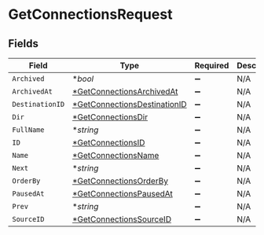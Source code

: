 # GetConnectionsRequest


## Fields

| Field                                                                                  | Type                                                                                   | Required                                                                               | Description                                                                            |
| -------------------------------------------------------------------------------------- | -------------------------------------------------------------------------------------- | -------------------------------------------------------------------------------------- | -------------------------------------------------------------------------------------- |
| `Archived`                                                                             | **bool*                                                                                | :heavy_minus_sign:                                                                     | N/A                                                                                    |
| `ArchivedAt`                                                                           | [*GetConnectionsArchivedAt](../../models/operations/getconnectionsarchivedat.md)       | :heavy_minus_sign:                                                                     | N/A                                                                                    |
| `DestinationID`                                                                        | [*GetConnectionsDestinationID](../../models/operations/getconnectionsdestinationid.md) | :heavy_minus_sign:                                                                     | N/A                                                                                    |
| `Dir`                                                                                  | [*GetConnectionsDir](../../models/operations/getconnectionsdir.md)                     | :heavy_minus_sign:                                                                     | N/A                                                                                    |
| `FullName`                                                                             | **string*                                                                              | :heavy_minus_sign:                                                                     | N/A                                                                                    |
| `ID`                                                                                   | [*GetConnectionsID](../../models/operations/getconnectionsid.md)                       | :heavy_minus_sign:                                                                     | N/A                                                                                    |
| `Name`                                                                                 | [*GetConnectionsName](../../models/operations/getconnectionsname.md)                   | :heavy_minus_sign:                                                                     | N/A                                                                                    |
| `Next`                                                                                 | **string*                                                                              | :heavy_minus_sign:                                                                     | N/A                                                                                    |
| `OrderBy`                                                                              | [*GetConnectionsOrderBy](../../models/operations/getconnectionsorderby.md)             | :heavy_minus_sign:                                                                     | N/A                                                                                    |
| `PausedAt`                                                                             | [*GetConnectionsPausedAt](../../models/operations/getconnectionspausedat.md)           | :heavy_minus_sign:                                                                     | N/A                                                                                    |
| `Prev`                                                                                 | **string*                                                                              | :heavy_minus_sign:                                                                     | N/A                                                                                    |
| `SourceID`                                                                             | [*GetConnectionsSourceID](../../models/operations/getconnectionssourceid.md)           | :heavy_minus_sign:                                                                     | N/A                                                                                    |
